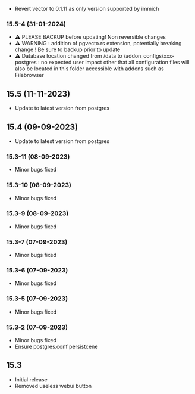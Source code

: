 - Revert vector to 0.1.11 as only version supported by immich

### 15.5-4 (31-01-2024)
- &#9888; PLEASE BACKUP before updating! Non reversible changes
- &#9888; WARNING : addition of pgvecto.rs extension, potentially breaking change ! Be sure to backup prior to update
- &#9888; Database location changed from /data to /addon_configs/xxx-postgres : no expected user impact other that all configuration files will also be located in this folder accessible with addons such as Filebrowser

## 15.5 (11-11-2023)
- Update to latest version from postgres

## 15.4 (09-09-2023)
- Update to latest version from postgres

### 15.3-11 (08-09-2023)
- Minor bugs fixed

### 15.3-10 (08-09-2023)
- Minor bugs fixed
### 15.3-9 (08-09-2023)
- Minor bugs fixed
### 15.3-7 (07-09-2023)
- Minor bugs fixed
### 15.3-6 (07-09-2023)
- Minor bugs fixed
### 15.3-5 (07-09-2023)
- Minor bugs fixed
### 15.3-2 (07-09-2023)
- Minor bugs fixed
- Ensure postgres.conf persistcene

## 15.3
- Initial release
- Removed useless webui button
